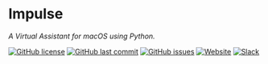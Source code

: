 # Impulse

*A Virtual Assistant for macOS using Python.*

[![GitHub license](https://img.shields.io/github/license/dbarnes18/Impulse)](https://github.com/dbarnes18/Impulse/blob/master/LICENSE)
[![GitHub last commit](https://img.shields.io/github/last-commit/dbarnes18/Impulse)](https://github.com/dbarnes18/Impulse/commits)
[![GitHub issues](https://img.shields.io/github/issues/dbarnes18/Impulse)](https://github.com/dbarnes18/Impulse/issues)
[![Website](https://img.shields.io/website?label=docs&url=https%3A%2F%2Fdbarnes18.github.io%2FImpulse)](https://dbarnes18.github.io/Impulse)
[![Slack](https://img.shields.io/badge/join_us_on_Slack--brightgreen.svg?logo=slack&longCache=false&style=flat&logoWidth=20)](https://join.slack.com/t/slack-pe72962/shared_invite/zt-t33np5wn-buyjIGEgQWw50jk7ygynCA)